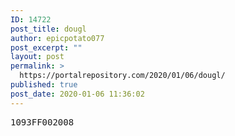 ```yaml
---
ID: 14722
post_title: dougl
author: epicpotato077
post_excerpt: ""
layout: post
permalink: >
  https://portalrepository.com/2020/01/06/dougl/
published: true
post_date: 2020-01-06 11:36:02
---
```

<pre>1093FF002008</pre>